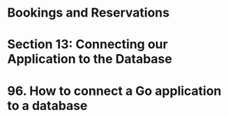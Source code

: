 # Bookings and Reservations

# Section 13: Connecting our Application to the Database

# 96. How to connect a Go application to a database
